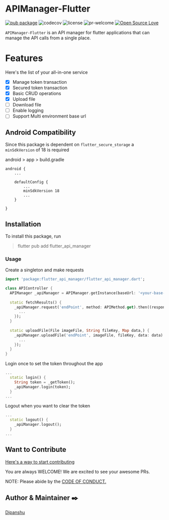 # APIManager-Flutter

[![pub package](https://img.shields.io/pub/v/flutter_api_manager.svg)](https://pub.dev/packages/flutter_api_manager)
![codecov](https://codecov.io/gh/101Loop/APIManager-Flutter/branch/master/graph/badge.svg?token=770R0EZKQG)
![license](https://img.shields.io/github/license/101Loop/APIManager-Flutter.svg)
![pr-welcome](https://img.shields.io/badge/PRs-welcome-brightgreen.svg)
[![Open Source Love](https://badges.frapsoft.com/os/v1/open-source.svg?v=103)](https://github.com/ellerbrock/open-source-badges/)

`APIManager-Flutter` is an API manager for flutter applications that can manage
the API calls from a single place.<br>

# Features

Here's the list of your all-in-one service

- [x] Manage token transaction
- [x] Secured token transaction
- [x] Basic CRUD operations
- [x] Upload file
- [ ] Download file
- [ ] Enable logging
- [ ] Support Multi environment base url

## Android Compatibility
Since this package is dependent on `flutter_secure_storage` a `minSdkVersion` of 18 is required

android > app > build.gradle
```
android {
    ...

    defaultConfig {
        ...
        minSdkVersion 18
        ...
    }

}
```

## Installation
To install this package, run
> flutter pub add flutter_api_manager

### Usage

Create a singleton and make requests
``` dart
import 'package:flutter_api_manager/flutter_api_manager.dart';

class APIController {
  APIManager _apiManager = APIManager.getInstance(baseUrl: '<your-base-url>');
  
  static fetchResults() {
    _apiManager.request('endPoint', method: APIMethod.get).then((response) {
      ...    
    });
  }
  
  static uploadFile(File imageFile, String fileKey, Map data,) {
    _apiManager.uploadFile('endPoint', imageFile, fileKey, data: data).then((response) {
      ...    
    });
  }
}
```
Login once to set the token throughout the app
```dart
...
  static login() {
    String token = _getToken();
    _apiManager.login(token);
  }
...
```
Logout when you want to clear the token
```dart
...
  static logout() {
    _apiManager.logout();
  }
...
```

## Want to Contribute

[Here's a way to start contributing](https://github.com/101Loop/APIManager-Flutter/blob/master/CONTRIBUTING.md)

You are always WELCOME! We are excited to see your awesome PRs.

NOTE: Please abide by the
[CODE OF CONDUCT.](https://github.com/101Loop/APIManager-Flutter/blob/master/CODE_OF_CONDUCT.md)

## Author & Maintainer ✒️

[Dipanshu](https://github.com/iamdipanshusingh)
